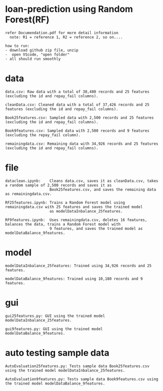 # loan-prediction using Random Forest(RF)
    refer Documendation.pdf for more detail information
      note: R1 = reference 1, R2 = reference 2, so on....
      
    how to run:
    - download github zip file, unzip
    -  open VScode, "open folder"
    - all should run smoothly

# data
    data.csv: Raw data with a total of 38,480 records and 25 features (excluding the id and repay_fail columns).
    
    cleanData.csv: Cleaned data with a total of 37,426 records and 25 features (excluding the id and repay_fail columns).
    
    Book25features.csv: Sampled data with 2,500 records and 25 features (excluding the id and repay_fail columns).
    
    Book9features.csv: Sampled data with 2,500 records and 9 features (excluding the repay_fail column).
    
    remainingdata.csv: Remaining data with 34,926 records and 25 features (excluding the id and repay_fail columns).

# file
    dataclean.ipynb:    Cleans data.csv, saves it as cleanData.csv, takes a random sample of 2,500 records and saves it as
                        Book25features.csv, and saves the remaining data as remainingdata.csv.
                        
    RF25features.ipynb: Trains a Random Forest model using remainingdata.csv with 25 features and saves the trained model 
                        as modelDataInbalance_25features.
    
    RF9features.ipynb:  Uses remainingdata.csv, deletes 16 features, balances the data, trains a Random Forest model with 
                        9 features, and saves the trained model as modelDataBalance_9features.

# model
    modelDataInbalance_25features: Trained using 34,926 records and 25 features.
    
    modelDataBalance_9features: Trained using 10,180 records and 9 features.

# gui 
    gui25features.py: GUI using the trained model modelDataInbalance_25features.
    
    gui9features.py: GUI using the trained model modelDataBalance_9features.

# auto testing sample data
    AutoEvaluation25features.py: Tests sample data Book25features.csv using the trained model modelDataInbalance_25features.
    
    AutoEvaluation9features.py: Tests sample data Book9features.csv using the trained model modelDataBalance_9features.





  
